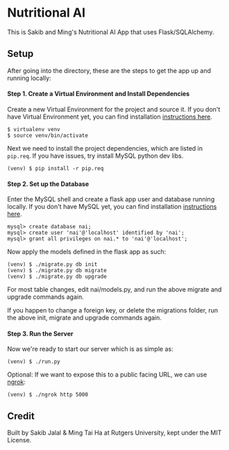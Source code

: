 # Nutritional AI

This is Sakib and Ming's Nutritional AI App that uses Flask/SQLAlchemy.
## Setup

After going into the directory, these are the steps to get the app up and running locally:

#### Step 1. Create a Virtual Environment and Install Dependencies

Create a new Virtual Environment for the project and source it.  If you don't have Virtual Environment yet, you can find installation [instructions here](https://virtualenv.readthedocs.org/en/latest/).

```
$ virtualenv venv
$ source venv/bin/activate
```

Next we need to install the project dependencies, which are listed in `pip.req`. If you have issues, try install MySQL python dev libs.

```
(venv) $ pip install -r pip.req
```

#### Step 2. Set up the Database

Enter the MySQL shell and create a flask app user and database running locally. If you don't have MySQL yet, you can find installation [instructions here](http://dev.mysql.com/doc/refman/5.7/en/installing.html).

```
mysql> create database nai;
mysql> create user 'nai'@'localhost' identified by 'nai';
mysql> grant all privileges on nai.* to 'nai'@'localhost';
```

Now apply the models defined in the flask app as such:

```
(venv) $ ./migrate.py db init
(venv) $ ./migrate.py db migrate
(venv) $ ./migrate.py db upgrade
```

For most table changes, edit nai/models.py, and run the above migrate and upgrade commands again.

If you happen to change a foreign key, or delete the migrations folder, run the above init, migrate and upgrade commands again.

#### Step 3. Run the Server

Now we're ready to start our server which is as simple as:

```
(venv) $ ./run.py
```

Optional: If we want to expose this to a public facing URL, we can use [ngrok](https://ngrok.com/):

```
(venv) $ ./ngrok http 5000
```

## Credit

Built by Sakib Jalal & Ming Tai Ha at Rutgers University, kept under the MIT License.
